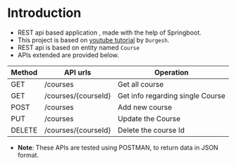 # Introduction
- REST api based application , made with the help of Springboot. 
- This project is based on [youtube tutorial](https://www.youtube.com/watch?v=sdDDuQuX2cg) by `Durgesh`.
- REST api is based on entity named `Course`
- APIs extended are provided below. 

|Method|API urls|Operation|
|------|--------|---------|
| GET  |/courses|Get all course|
| GET  |/courses/{courseId}|Get info regarding single Course|
| POST |/courses|Add new course|
| PUT  |/courses|Update the Course|
| DELETE|/courses/{courseId}|Delete the course Id|

- **Note**: These APIs are tested using POSTMAN, to return data in JSON format.
